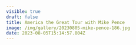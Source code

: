 ```yaml
---
visible: true
draft: false
title: America the Great Tour with Mike Pence
image: /img/gallery/20230805-mike-pence-186.jpg
date: 2023-08-05T15:14:57.804Z
---
```


